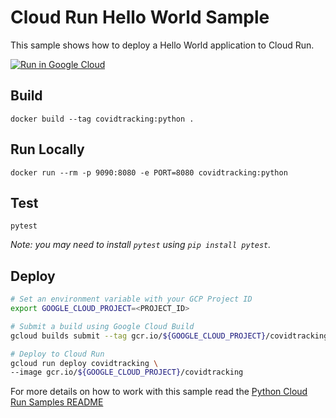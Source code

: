 # Cloud Run Hello World Sample

This sample shows how to deploy a Hello World application to Cloud Run.

[![Run in Google Cloud][run_img]][run_link]

[run_img]: https://storage.googleapis.com/cloudrun/button.svg
[run_link]: https://console.cloud.google.com/cloudshell/editor?shellonly=true&cloudshell_image=gcr.io/cloudrun/button&cloudshell_git_repo=https://github.com/auburnhacks-devops/cloud-run&cloudshell_working_dir=run/covidtracking

## Build

```
docker build --tag covidtracking:python .
```

## Run Locally

```
docker run --rm -p 9090:8080 -e PORT=8080 covidtracking:python
```

## Test

```
pytest
```

_Note: you may need to install `pytest` using `pip install pytest`._

## Deploy

```sh
# Set an environment variable with your GCP Project ID
export GOOGLE_CLOUD_PROJECT=<PROJECT_ID>

# Submit a build using Google Cloud Build
gcloud builds submit --tag gcr.io/${GOOGLE_CLOUD_PROJECT}/covidtracking

# Deploy to Cloud Run
gcloud run deploy covidtracking \
--image gcr.io/${GOOGLE_CLOUD_PROJECT}/covidtracking
```


For more details on how to work with this sample read the [Python Cloud Run Samples README](https://github.com/GoogleCloudPlatform/python-docs-samples/tree/master/run)
